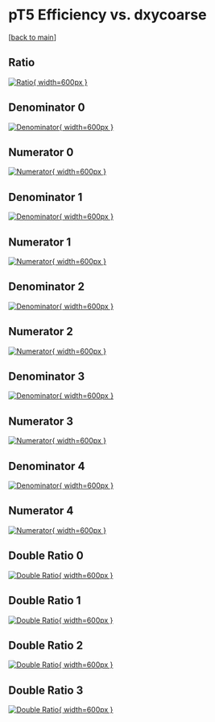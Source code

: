 # pT5 Efficiency vs. dxycoarse

[[back to main](./)]



## Ratio

[![Ratio](../mtv/var/pT5_base_211_-1_eff_dxycoarse.png){ width=600px }](../mtv/var/pT5_base_211_-1_eff_dxycoarse.pdf)

## Denominator 0

[![Denominator](../mtv/den/pT5_base_211_-1_eff_dxycoarse_den0.png){ width=600px }](../mtv/den/pT5_base_211_-1_eff_dxycoarse_den0.pdf)

## Numerator 0

[![Numerator](../mtv/num/pT5_base_211_-1_eff_dxycoarse_num0.png){ width=600px }](../mtv/num/pT5_base_211_-1_eff_dxycoarse_num0.pdf)

## Denominator 1

[![Denominator](../mtv/den/pT5_base_211_-1_eff_dxycoarse_den1.png){ width=600px }](../mtv/den/pT5_base_211_-1_eff_dxycoarse_den1.pdf)

## Numerator 1

[![Numerator](../mtv/num/pT5_base_211_-1_eff_dxycoarse_num1.png){ width=600px }](../mtv/num/pT5_base_211_-1_eff_dxycoarse_num1.pdf)

## Denominator 2

[![Denominator](../mtv/den/pT5_base_211_-1_eff_dxycoarse_den2.png){ width=600px }](../mtv/den/pT5_base_211_-1_eff_dxycoarse_den2.pdf)

## Numerator 2

[![Numerator](../mtv/num/pT5_base_211_-1_eff_dxycoarse_num2.png){ width=600px }](../mtv/num/pT5_base_211_-1_eff_dxycoarse_num2.pdf)

## Denominator 3

[![Denominator](../mtv/den/pT5_base_211_-1_eff_dxycoarse_den3.png){ width=600px }](../mtv/den/pT5_base_211_-1_eff_dxycoarse_den3.pdf)

## Numerator 3

[![Numerator](../mtv/num/pT5_base_211_-1_eff_dxycoarse_num3.png){ width=600px }](../mtv/num/pT5_base_211_-1_eff_dxycoarse_num3.pdf)

## Denominator 4

[![Denominator](../mtv/den/pT5_base_211_-1_eff_dxycoarse_den4.png){ width=600px }](../mtv/den/pT5_base_211_-1_eff_dxycoarse_den4.pdf)

## Numerator 4

[![Numerator](../mtv/num/pT5_base_211_-1_eff_dxycoarse_num4.png){ width=600px }](../mtv/num/pT5_base_211_-1_eff_dxycoarse_num4.pdf)

## Double Ratio 0

[![Double Ratio](../mtv/ratio/pT5_base_211_-1_eff_dxycoarse_ratio0.png){ width=600px }](../mtv/ratio/pT5_base_211_-1_eff_dxycoarse_ratio0.pdf)

## Double Ratio 1

[![Double Ratio](../mtv/ratio/pT5_base_211_-1_eff_dxycoarse_ratio1.png){ width=600px }](../mtv/ratio/pT5_base_211_-1_eff_dxycoarse_ratio1.pdf)

## Double Ratio 2

[![Double Ratio](../mtv/ratio/pT5_base_211_-1_eff_dxycoarse_ratio2.png){ width=600px }](../mtv/ratio/pT5_base_211_-1_eff_dxycoarse_ratio2.pdf)

## Double Ratio 3

[![Double Ratio](../mtv/ratio/pT5_base_211_-1_eff_dxycoarse_ratio3.png){ width=600px }](../mtv/ratio/pT5_base_211_-1_eff_dxycoarse_ratio3.pdf)

